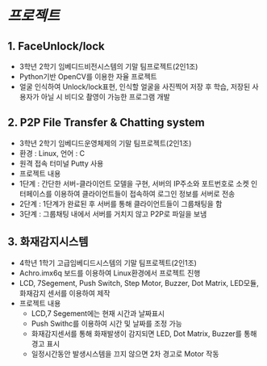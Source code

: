 ﻿# _프로젝트_
## 1. FaceUnlock/lock
- 3학년 2학기 임베디드비전시스템의 기말 팀프로젝트(2인1조)
- Python기반 OpenCV를 이용한 자율 프로젝트
- 얼굴 인식하여 Unlock/lock표현, 인식할 얼굴을 사진찍어 저장 후 학습, 저장된 사용자가 아닐 시 비디오 촬영이 가능한 프로그램 개발

## 2. P2P File Transfer & Chatting system
- 3학년 2학기 임베디드운영체제의 기말 팀프로젝트(2인1조)
- 환경 : Linux, 언어 : C
- 원격 접속 터미널 Putty 사용
 - 프로젝트 내용
 - 1단계 : 간단한 서버-클라이언트 모델을 구현, 서버의 IP주소와 포트번호로 소켓 인터페이스를 이용하여 클라이언트들이 접속하여 로그인 정보를 서버로 전송
 - 2단계 : 1단계가 완료된 후 서버를 통해 클라이언트들이 그룹채팅을 함
 - 3단계 : 그룹채팅 내에서 서버를 거치지 않고 P2P로 파일을 보냄

## 3. 화재감지시스템
- 4학년 1학기 고급임베디드시스템의 기말 팀프로젝트(2인1조)
- Achro.imx6q 보드를 이용하여 Linux환경에서 프로젝트 진행
- LCD, 7Segement, Push Switch, Step Motor, Buzzer, Dot Matrix, LED모듈, 화재감지 센서를 이용하여 제작
 - 프로젝트 내용
   - LCD,7 Segement에는 현재 시간과 날짜표시
   - Push Swithc를 이용하여 시간 및 날짜를 조정 가능
   - 화재감지센서를 통해 화재발생이 감지되면 LED, Dot Matrix, Buzzer를 통해 경고 표시
   - 일정시간동안 발생시스템을 끄지 않으면 2차 경고로 Motor 작동

